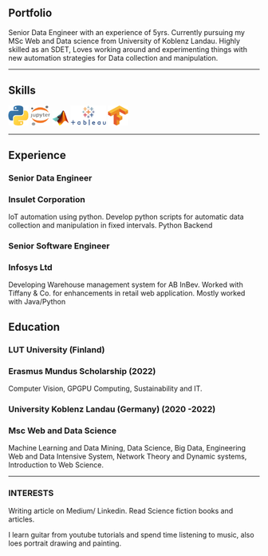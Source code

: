 ## Portfolio

Senior Data Engineer with an experience of 5yrs. Currently pursuing my MSc Web and Data science from University of Koblenz Landau. Highly skilled as an SDET, Loves working around and experimenting things with new automation strategies for Data collection and manipulation. 

---

## Skills

<p align='left'>
  <img src="python.png" alt="python" width="40" height="40">
  <img src='800px-Jupyter_logo.png' alt="jupyter notebook" width="40" height="40">
  <img src='Matlab_Logo.png' height='30' width='auto' alt="Matlab">
   <img src="Tableau-Emblem.png" alt="Tableau" width="auto" height="40"/>
   <img src="Tensorflow_logo.png" alt="TensorFlow" width="40" height="40"/>
</p>

---

## Experience

### **Senior Data Engineer**
### Insulet Corporation 

IoT automation using python. Develop python scripts for automatic data collection and manipulation in fixed intervals.
Python Backend

### **Senior Software Engineer**
### Infosys Ltd

Developing Warehouse management system for AB InBev. Worked with Tiffany & Co. for enhancements in retail web application.
Mostly worked with Java/Python


## Education

### **LUT University (Finland)**
### Erasmus Mundus Scholarship (2022)
Computer Vision, 
GPGPU Computing, 
Sustainability and IT.

### **University Koblenz Landau (Germany) (2020 -2022)**
### Msc Web and Data Science
Machine Learning and Data Mining, 
Data Science, 
Big Data,
Engineering Web and Data Intensive System, 
Network Theory and Dynamic systems,
Introduction to Web Science.

---

### INTERESTS
Writing article on Medium/ Linkedin. Read Science fiction books and articles. 

I learn guitar from youtube tutorials and spend time listening to music, also loes portrait drawing and painting.

